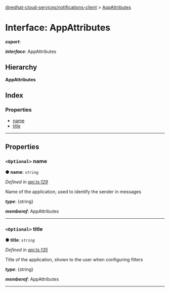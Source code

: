 [@redhat-cloud-services/notifications-client](../README.md) > [AppAttributes](../interfaces/appattributes.md)

# Interface: AppAttributes

*__export__*: 

*__interface__*: AppAttributes

## Hierarchy

**AppAttributes**

## Index

### Properties

* [name](appattributes.md#name)
* [title](appattributes.md#title)

---

## Properties

<a id="name"></a>

### `<Optional>` name

**● name**: *`string`*

*Defined in [api.ts:129](https://github.com/karelhala/javascript-clients/blob/master/packages/hooks/api.ts#L129)*

Name of the application, used to identify the sender in messages

*__type__*: {string}

*__memberof__*: AppAttributes

___
<a id="title"></a>

### `<Optional>` title

**● title**: *`string`*

*Defined in [api.ts:135](https://github.com/karelhala/javascript-clients/blob/master/packages/hooks/api.ts#L135)*

Title of the application, shown to the user when configuring filters

*__type__*: {string}

*__memberof__*: AppAttributes

___

